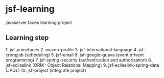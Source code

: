jsf-learning
============

javaserver faces learning project

<h2>Learning step</h2>
1. jsf-primefaces
2. maven-profile
3. jsf-international-language
4. jsf-crongjob (scheduling)
5. jsf-email
6. jsf-google-guava (event drivent programming)
7. jsf-spring-security (authentication and authorization)
8. jsf-ecliselink (ORM : Object Relational Mapping)
9. jsf-ecliselink-spring-data (JPQL)
10. jsf-project (integrate project)
